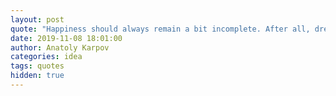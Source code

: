 ```yaml
---
layout: post
quote: "Happiness should always remain a bit incomplete. After all, dreams are boundless."
date: 2019-11-08 18:01:00
author: Anatoly Karpov
categories: idea
tags: quotes
hidden: true
---
```

